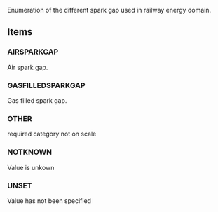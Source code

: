 Enumeration of the different spark gap used in railway energy domain.

<!-- end of short definition -->


## Items

### AIRSPARKGAP
Air spark gap.

### GASFILLEDSPARKGAP
Gas filled spark gap.

### OTHER
required category not on scale

### NOTKNOWN
Value is unkown

### UNSET
Value has not been specified
